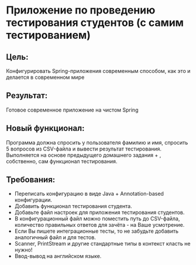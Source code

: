 # Приложение по проведению тестирования студентов (с самим тестированием)

## Цель: 
Конфигурировать Spring-приложения современным способом, как это и делается в современном мире

## Результат: 
Готовое современное приложение на чистом Spring

## Новый функционал:
Программа должна спросить у пользователя фамилию и имя, спросить 5 вопросов из CSV-файла и вывести результат тестирования.<br/>
Выполняется на основе предыдущего домашнего задания + , собственно, сам функционал тестирования.

## Требования:
* Переписать конфигурацию в виде Java + Annotation-based конфигурации.
* Добавить функционал тестирования студента.
* Добавьте файл настроек для приложения тестирования студентов.
* В конфигурационный файл можно поместить путь до CSV-файла, количество правильных ответов для зачёта - на Ваше усмотрение.
* Если Вы пишете интеграционные тесты, то не забудьте добавить аналогичный файл и для тестов.
* Scanner, PrintStream и другие стандартные типы в контекст класть не нужно!
* Ввод-вывод на английском языке.

